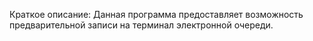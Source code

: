 Краткое описание:
Данная программа предоставляет возможность предварительной записи на терминал электронной очереди.
